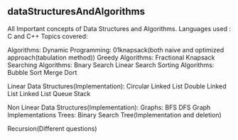 ## dataStructuresAndAlgorithms
All Important concepts of Data Structures and Algorithms.
Languages used : C and C++
Topics covered:

Algorithms:
    Dynamic Programming:
        01knapsack(both naive and optimized approach(tabulation method))
    Greedy Algorithms:
        Fractional Knapsack
    Searching Algorithms:
        Bnary Search
        Linear Search
   Sorting Algorithms:
        Bubble Sort
        Merge Dort

Linear Data Structures(Implementation):
    Circular Linked List
	Double Linked List
	Linked List
	Queue
	Stack

Non Linear Data Structures(Implementation):
	Graphs:
		BFS
		DFS
		Graph Implementations
	Trees:
		Binary Search Tree(Implementation and deletion)

Recursion(Different questions)
